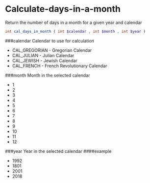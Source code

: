 # Calculate-days-in-a-month
Return the number of days in a month for a given year and calendar

```php
int cal_days_in_month ( int $calendar , int $month , int $year )
```

###calendar
Calendar to use for calculation

- CAL_GREGORIAN - Gregorian Calendar
- CAL_JULIAN - Julian Calendar
- CAL_JEWISH - Jewish Calendar
- CAL_FRENCH - French Revolutionary Calendar

###month
Month in the selected calendar

- 1
- 2
- 3
- 4
- 5
- 6
- 7
- 8
- 9
- 10
- 11
- 12

###year
Year in the selected calendar
####example

- 1992
- 1801
- 2001
- 2018
